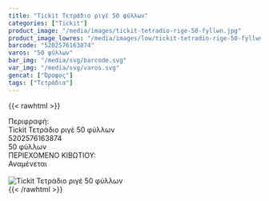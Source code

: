 ```yaml
---
title: "Tickit Τετράδιο ριγέ 50 φύλλων"
categories: ["Tickit"]
product_image: "/media/images/tickit-tetradio-rige-50-fyllwn.jpg"
product_image_lowres: "/media/images/low/tickit-tetradio-rige-50-fyllwn.jpg"
barcode: "5202576163874"
varos: "50 φύλλων"
bar_img: "/media/svg/barcode.svg"
var_img: "/media/svg/varos.svg"
gencat: ["Όροφος"]
tags: ["Τετράδια"]
---
```

{{< rawhtml >}}

<div class="sload713"><div class="product"><div id="sistatika">Περιφραφή:</div><div class="alltext">Tickit Τετράδιο ριγέ 50 φύλλων</div><div id="barcode"><div id="barimage1"></div><span id="bartext">5202576163874</span></div><div id="varos"><div id="temimg"></div><span id="varostext">50 φύλλων</span></div><div id="kivotio">ΠΕΡΙΕΧΟΜΕΝΟ ΚΙΒΩΤΙΟΥ:<br>Αναμένεται</div><br><div class="pimg"><img alt="Tickit Τετράδιο ριγέ 50 φύλλων" title="Tickit Τετράδιο ριγέ 50 φύλλων" src="/media/images/tickit-tetradio-rige-50-fyllwn.jpg"></div></div></div>
{{< /rawhtml >}}


